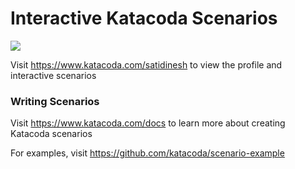 # Interactive Katacoda Scenarios

[![](http://shields.katacoda.com/katacoda/satidinesh/count.svg)](https://www.katacoda.com/satidinesh "Get your profile on Katacoda.com")

Visit https://www.katacoda.com/satidinesh to view the profile and interactive scenarios

### Writing Scenarios
Visit https://www.katacoda.com/docs to learn more about creating Katacoda scenarios

For examples, visit https://github.com/katacoda/scenario-example
